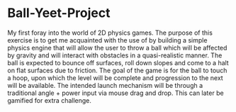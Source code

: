 # Ball-Yeet-Project
My first foray into the world of 2D physics games.
The purpose of this exercise is to get me acquainted with the use of <canvas> by building a simple physics engine that will allow the user to throw a ball which will be affected by gravity and will interact with obstacles in a quasi-realistic manner. The ball is expected to bounce off surfaces, roll down slopes and come to a halt on flat surfaces due to friction. The goal of the game is for the ball to touch a hoop, upon which the level will be complete and progression to the next will be available.
The intended launch mechanism will be through a traditional angle + power input via mouse drag and drop. This can later be gamified for extra challenge.